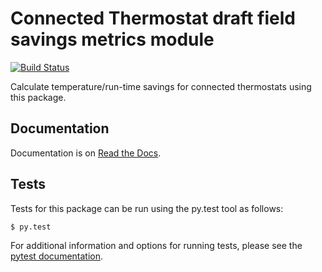 Connected Thermostat draft field savings metrics module
=======================================================

[![Build Status](https://api.travis-ci.org/EPAENERGYSTAR/epathermostat.svg?branch=feature%2Fepathermostat_2.0)](https://travis-ci.org/github/EPAENERGYSTAR/epathermostat)

Calculate temperature/run-time savings for connected thermostats using this
package.

Documentation
-------------

Documentation is on [Read the Docs](http://epathermostat.readthedocs.io/en/latest/).

Tests
-----

Tests for this package can be run using the py.test tool as follows:

    $ py.test

For additional information and options for running tests, please see
the [pytest documentation](https://pytest.org/latest/getting-started.html).
